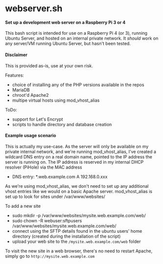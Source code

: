 # webserver.sh

#### Set up a development web server on a Raspberry Pi 3 or 4
This bash script is intended for use on a Raspberry Pi 4 (or 3), running Ubuntu Server, and hosted on an internal private network. It _should_ work on any server/VM running Ubuntu Server, but hasn't been tested.

#### Disclaimer
This is provided as-is, use at your own risk.

Features:
- choice of installing any of the PHP versions available in the repos
- MariaDB
- chroot'd Apache2
- multipe virtual hosts using mod_vhost_alias

ToDo:
- support for Let's Encrypt
- scripts to handle directory and database creation

#### Example usage scenario
This is actually my use-case. As the server will only be available on my private internal network, and we're running mod_vhost_alias, I've created a wildcard DNS entry on a real domain name, pointed to the IP address the server is running on. The IP address is reserved in my internal DHCP resolver (PiHole) via the MAC address

- DNS entry: \*.web.example.com A 192.168.0.xxx

As we're using mod_vhost_alias, we don't need to set up any additional vhost entries like we would on a basic Apache server. mod_vhost_alias is set up to look for sites under /var/www/websites/

To add a new site
- sudo mkdir -p /var/www/websites/mysite.web.example.com/web/
- sudo chown -R webuser:sftpusers /var/www/websites/mysite.web.example.com/web/
- connect using the SFTP details found in the ubuntu users' home directory (created during the installation of the script)
- upload your web site to the `/mysite.web.example.com/web` folder

To visit the new site in a web browser, there's no need to restart Apache, simply go to `http://mysite.web.example.com`
